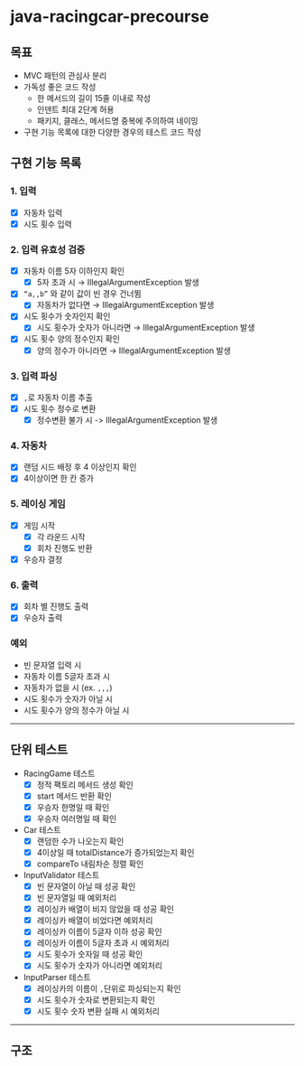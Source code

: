 # java-racingcar-precourse

## 목표

- MVC 패턴의 관심사 분리
- 가독성 좋은 코드 작성
  - 한 메서드의 길이 15줄 이내로 작성
  - 인덴트 최대 2단계 허용
  - 패키지, 클래스, 메서드명 중복에 주의하여 네이밍
- 구현 기능 목록에 대한 다양한 경우의 테스트 코드 작성

## 구현 기능 목록

### 1. 입력
- [x]  자동차 입력
- [x]  시도 횟수 입력

### 2. 입력 유효성 검증
- [x]  자동차 이름 5자 이하인지 확인
   - [x]  5자 초과 시 → IllegalArgumentException 발생
- [x]  `“a,,b”` 와 같이 값이 빈 경우 건너뜀
   - [x] 자동차가 없다면 → IllegalArgumentException 발생
- [x]  시도 횟수가 숫자인지 확인
   - [x] 시도 횟수가 숫자가 아니라면 → IllegalArgumentException 발생
- [x]  시도 횟수 양의 정수인지 확인
   - [x]  양의 정수가 아니라면 → IllegalArgumentException 발생

### 3. 입력 파싱
- [x] `,`로 자동차 이름 추출
- [x] 시도 횟수 정수로 변환
  - [x] 정수변환 불가 시 -> IllegalArgumentException 발생

### 4. 자동차
- [x]  랜덤 시드 배정 후 4 이상인지 확인
- [x]  4이상이면 한 칸 증가

### 5. 레이싱 게임
- [x] 게임 시작
  - [x] 각 라운드 시작
  - [x] 회차 진행도 반환
- [x] 우승자 결정

### 6. 출력
- [x] 회차 별 진행도 출력
- [x] 우승자 출력

### 예외
- 빈 문자열 입력 시
- 자동차 이름 5글자 초과 시 
- 자동차가 없을 시 (ex. `,,,`)
- 시도 횟수가 숫자가 아닐 시
- 시도 횟수가 양의 정수가 아닐 시
---

## 단위 테스트
- RacingGame 테스트
    - [x] 정적 팩토리 메서드 생성 확인
    - [x] start 메서드 반환 확인
    - [x] 우승자 한명일 때 확인
    - [x] 우승자 여러명일 때 확인
- Car 테스트
  - [x] 랜덤한 수가 나오는지 확인
  - [x] 4이상일 때 totalDistance가 증가되었는지 확인
  - [x] compareTo 내림차순 정렬 확인
- InputValidator 테스트
  - [x] 빈 문자열이 아닐 때 성공 확인
  - [x] 빈 문자열일 때 예외처리
  - [x] 레이싱카 배열이 비지 않았을 때 성공 확인
  - [x] 레이싱카 배열이 비었다면 예외처리
  - [x] 레이싱카 이름이 5글자 이하 성공 확인
  - [x] 레이싱카 이름이 5글자 초과 시 예외처리
  - [x] 시도 횟수가 숫자일 때 성공 확인
  - [x] 시도 횟수가 숫자가 아니라면 예외처리
- InputParser 테스트
  - [x] 레이싱카의 이름이 `,`단위로 파싱되는지 확인
  - [x] 시도 횟수가 숫자로 변환되는지 확인
  - [x] 시도 횟수 숫자 변환 실패 시 예외처리

---
## 구조
